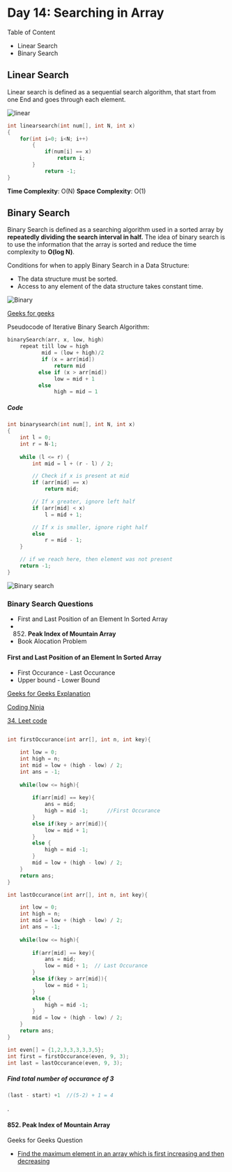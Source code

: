 # Day 14: Searching in Array

Table of Content
- Linear Search
- Binary Search


## Linear Search 
Linear search is defined as a sequential search algorithm, that start from one End and goes through each element.

![linear](https://media.geeksforgeeks.org/wp-content/cdn-uploads/Linear-Search.png)

```c++
int linearsearch(int num[], int N, int x)
{
    for(int i=0; i<N; i++)
        {
            if(num[i] == x)
                return i;
        }
            return -1;
}
```
**Time Complexity**: O(N)
**Space Complexity**: O(1)

## Binary Search 

Binary Search is defined as a searching algorithm used in a sorted array by **repeatedly dividing the search interval in half.** The idea of binary search is to use the information that the array is sorted and reduce the time complexity to **O(log N)**. 

Conditions for when to apply Binary Search in a Data Structure:
- The data structure must be sorted.
- Access to any element of the data structure takes constant time.



![Binary](https://media.geeksforgeeks.org/wp-content/uploads/20230406184038/Binary-Search-GeeksforGeeks.gif)

[Geeks for geeks](https://www.geeksforgeeks.org/binary-search/)

Pseudocode of Iterative  Binary Search Algorithm:

```c++
binarySearch(arr, x, low, high)
    repeat till low = high
           mid = (low + high)/2
           if (x = arr[mid])
               return mid
          else if (x > arr[mid])
               low = mid + 1
          else
               high = mid – 1
```

##### Code
```c++
int binarysearch(int num[], int N, int x)
{
	int l = 0;
	int r = N-1;
	
	while (l <= r) {
		int mid = l + (r - l) / 2;

		// Check if x is present at mid
		if (arr[mid] == x)
			return mid;

		// If x greater, ignore left half
		if (arr[mid] < x)
			l = mid + 1;

		// If x is smaller, ignore right half
		else
			r = mid - 1;
	}

	// if we reach here, then element was not present
	return -1;
}

```


![Binary search](https://media.geeksforgeeks.org/wp-content/uploads/20220309171621/BinarySearch.png)


### Binary Search Questions 

- First and Last Position of an Element In Sorted Array
- 852. **Peak Index of Mountain Array** 
- Book Alocation Problem



#### First and Last Position of an Element In Sorted Array


- First Occurance - Last Occurance
- Upper bound - Lower Bound
 

[Geeks for Geeks Explanation](https://www.geeksforgeeks.org/find-first-and-last-positions-of-an-element-in-a-sorted-array/)


[Coding Ninja](https://www.codingninjas.com/codestudio/problems/first-and-last-position-of-an-element-in-sorted-array_1082549)

[34. Leet code](https://leetcode.com/problems/find-first-and-last-position-of-element-in-sorted-array/)


```c++

int firstOccurance(int arr[], int n, int key){

	int low = 0;
	int high = n;
	int mid = low + (high - low) / 2;
	int ans = -1;
	
	while(low <= high){
		
		if(arr[mid] == key){
			ans = mid;	
			high = mid -1;  	//First Occurance 
		}
		else if(key > arr[mid]){
			low = mid + 1;
		}
		else {
			high = mid -1;
		}
		mid = low + (high - low) / 2;
	}
	return ans;
}

int lastOccurance(int arr[], int n, int key){

	int low = 0;
	int high = n;
	int mid = low + (high - low) / 2;
	int ans = -1;
	
	while(low <= high){
		
		if(arr[mid] == key){
			ans = mid;	
			low = mid + 1;	// Last Occurance  
		}
		else if(key > arr[mid]){
			low = mid + 1;
		}
		else {
			high = mid -1;
		}
		mid = low + (high - low) / 2;
	}
	return ans;
}
```

```c++
int even[] = {1,2,3,3,3,3,3,5};
int first = firstOccurance(even, 9, 3);
int last = lastOccurance(even, 9, 3);
```

##### Find total number of occurance of 3

```c++
(last - start) +1  //(5-2) + 1 = 4
```

.

#### 852. Peak Index of Mountain Array

Geeks for Geeks Question
- [Find the maximum element in an array which is first increasing and then decreasing](https://www.geeksforgeeks.org/find-the-maximum-element-in-an-array-which-is-first-increasing-and-then-decreasing/)